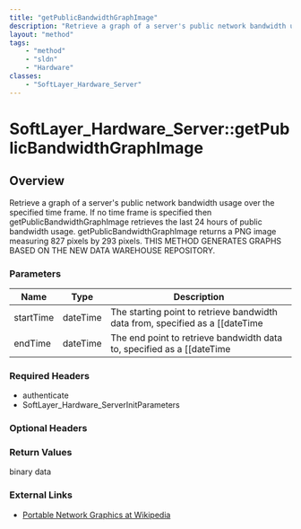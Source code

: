 ```yaml
---
title: "getPublicBandwidthGraphImage"
description: "Retrieve a graph of a server's public network bandwidth usage over the specified time frame. If no time frame is specifi... "
layout: "method"
tags:
    - "method"
    - "sldn"
    - "Hardware"
classes:
    - "SoftLayer_Hardware_Server"
---
```

# SoftLayer_Hardware_Server::getPublicBandwidthGraphImage
## Overview 
Retrieve a graph of a server's public network bandwidth usage over the specified time frame. If no time frame is specified then getPublicBandwidthGraphImage retrieves the last 24 hours of public bandwidth usage. getPublicBandwidthGraphImage returns a PNG image measuring 827 pixels by 293 pixels.  THIS METHOD GENERATES GRAPHS BASED ON THE NEW DATA WAREHOUSE REPOSITORY. 

### Parameters 
|Name | Type | Description |
| --- | --- | --- |
|startTime| dateTime| The starting point to retrieve bandwidth data from, specified as a [[dateTime|date]].|
|endTime| dateTime| The end point to retrieve bandwidth data to, specified as a [[dateTime|date]].|


### Required Headers
* authenticate
* SoftLayer_Hardware_ServerInitParameters

### Optional Headers

### Return Values
binary data

### External Links


* [Portable Network Graphics at Wikipedia](http://en.wikipedia.org/wiki/Portable_Network_Graphics)


